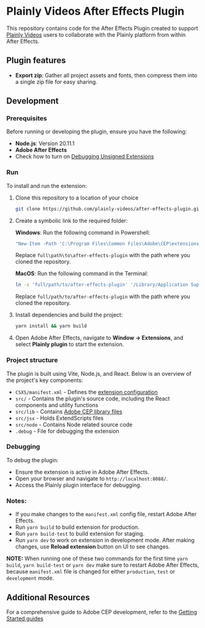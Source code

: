 # Plainly Videos After Effects Plugin

This repository contains code for the After Effects Plugin created to support [Plainly Videos](https://plainlyvideos.com) users to collaborate with the Plainly platform from within After Effects.

## Plugin features
* **Export zip**: Gather all project assets and fonts, then compress them into a single zip file for easy sharing.

## Development
### Prerequisites
Before running or developing the plugin, ensure you have the following:

* **Node.js**: Version 20.11.1
* **Adobe After Effects**
* Check how to turn on [Debugging Unsigned Extensions](https://github.com/Adobe-CEP/CEP-Resources/blob/master/CEP_11.x/Documentation/CEP%2011.1%20HTML%20Extension%20Cookbook.md#debugging-unsigned-extensions)

### Run
To install and run the extension:

1. Clone this repository to a location of your choice
   ```bash
   git clone https://github.com/plainly-videos/after-effects-plugin.git
   ```
2. Create a symbolic link to the required folder:

   **Windows**: Run the following command in Powershell:
   ```bash
   "New-Item -Path 'C:\Program Files\Common Files\Adobe\CEP\extensions\com.plainlyvideos.after-effects-plugin' -ItemType SymbolicLink -Value 'full\path\to\after-effects-plugin'"
   ```
   Replace `full\path\to\after-effects-plugin` with the path where you cloned the repository.

   **MacOS**: Run the following command in the Terminal:
   ```bash
   ln -s 'full/path/to/after-effects-plugin' '/Library/Application Support/Adobe/CEP/extensions/com.plainlyvideos.after-effects-plugin'
   ```
   Replace `full/path/to/after-effects-plugin` with the path where you cloned the repository.
3. Install dependencies and build the project:
   ```bash
   yarn install && yarn build
   ```
4. Open Adobe After Effects, navigate to **Window -> Extensions**, and select **Plainly plugin** to start the extension.

### Project structure
The plugin is built using Vite, Node.js, and React. Below is an overview of the project's key components:

* `CSXS/manifest.xml` - Defines the [extension configuration](https://github.com/Adobe-CEP/Getting-Started-guides?tab=readme-ov-file#2-configure-your-extension-in-manifestxml)
* `src/`              - Contains the plugin's source code, including the React components and utility functions
* `src/lib`           - Contains [Adobe CEP library files](https://github.com/Adobe-CEP/CEP-Resources/tree/master/CEP_11.x)
* `src/jsx`           - Holds ExtendScripts files
* `src/node`          - Contains Node related source code
* `.debug`            - File for debugging the extension

### Debugging
To debug the plugin:

* Ensure the extension is active in Adobe After Effects.
* Open your browser and navigate to `http://localhost:8088/`.
* Access the Plainly plugin interface for debugging.

### Notes:
* If you make changes to the `manifest.xml` config file, restart Adobe After Effects.
* Run `yarn build` to build extension for production.
* Run `yarn build-test` to build extension for staging.
* Run `yarn dev` to work on extension in development mode. After making changes, use **Reload extension** button on UI to see changes.

**NOTE:** When running one of these two commands for the first time `yarn build`, `yarn build-test` or `yarn dev` make sure to restart Adobe After Effects, because `manifest.xml` file is changed for either `production`, `test` or `development` mode.

## Additional Resources
For a comprehensive guide to Adobe CEP development, refer to the [Getting Started guides](https://github.com/Adobe-CEP/Getting-Started-guides)
